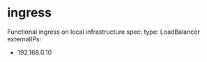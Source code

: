 # ingress
Functional ingress on local infrastructure
spec:
  type: LoadBalancer
  externalIPs:
  - 192.168.0.10